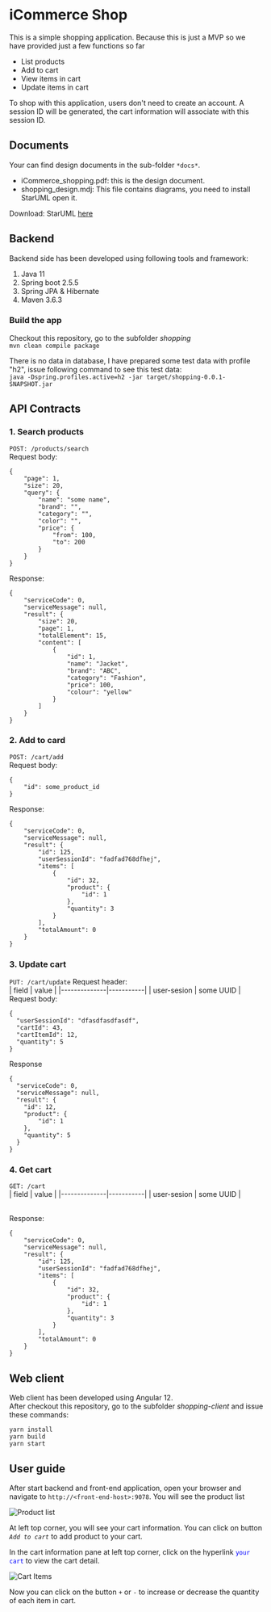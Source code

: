 # iCommerce Shop
This is a simple shopping application. Because this is just a MVP so we have provided just a few functions so far
- List products 
- Add to cart
- View items in cart
- Update items in cart

To shop with this application, users don't need to create an account. A session ID will be generated, the cart information will associate with this session ID.

## Documents
Your can find design documents in the sub-folder ```*docs*```.
- iCommerce_shopping.pdf: this is the design document.
- shopping_design.mdj: This file contains diagrams, you need to install StarUML open it.

Download: StarUML [here](https://staruml.io)

## Backend
Backend side has been developed using following tools and framework:
1. Java 11
2. Spring boot 2.5.5
3. Spring JPA & Hibernate
4. Maven 3.6.3

### Build the app
Checkout this repository, go to the subfolder *shopping* <br/>
```mvn clean compile package```

There is no data in database, I have prepared some test data with profile "h2", issue following command to see this test data: <br/>
```java -Dspring.profiles.active=h2 -jar target/shopping-0.0.1-SNAPSHOT.jar```

## API Contracts
### 1. Search products <br/>
```POST: /products/search``` <br>
Request body:
```
{
	"page": 1,
	"size": 20,
	"query": {
		"name": "some name",
		"brand": "",
		"category": "",
		"color": "",
		"price": {
			"from": 100,
			"to": 200
		}
	}
}
```
Response:
```
{
	"serviceCode": 0,
	"serviceMessage": null,
	"result": {
		"size": 20,
		"page": 1,
		"totalElement": 15,
		"content": [
			{
				"id": 1,
				"name": "Jacket",
				"brand": "ABC",
				"category": "Fashion",
				"price": 100,
				"colour": "yellow"
			}
		]
	}
}
```

### 2. Add to card
```POST: /cart/add```<br/>
Request body:
```
{
	"id": some_product_id
}
```
Response:
```
{
	"serviceCode": 0,
	"serviceMessage": null,
	"result": {
		"id": 125,
		"userSessionId": "fadfad768dfhej",
		"items": [
			{
				"id": 32,
				"product": {
					"id": 1
				},
				"quantity": 3
			}
		],
		"totalAmount": 0
	}
}
```
### 3. Update cart
```PUT: /cart/update```
Request header:  <br/>
| field        | value     |
|--------------|-----------|
| user-sesion  | some UUID |
<br/>
Request body:  <br/>
```
{
  "userSessionId": "dfasdfasdfasdf",
  "cartId": 43,
  "cartItemId": 12,
  "quantity": 5
}
```
Response <br/>
```
{
  "serviceCode": 0,
  "serviceMessage": null,
  "result": {
	"id": 12,
	"product": {
		"id": 1
	},
	"quantity": 5
  }
}
```
### 4. Get cart
```GET: /cart```<br/>
| field        | value     |
|--------------|-----------|
| user-sesion  | some UUID |

<br/>Response: <br/>
```
{
	"serviceCode": 0,
	"serviceMessage": null,
	"result": {
		"id": 125,
		"userSessionId": "fadfad768dfhej",
		"items": [
			{
				"id": 32,
				"product": {
					"id": 1
				},
				"quantity": 3
			}
		],
		"totalAmount": 0
	}
}
```
## Web client
Web client has been developed using Angular 12. <br/>
After checkout this repository, go to the subfolder *shopping-client* and issue these commands:

```yarn install```<br/>
```yarn build```<br/>
```yarn start```<br/>

## User guide
After start backend and front-end application, open your browser and navigate to ```http://<front-end-host>:9078```. You will see the product list

![Product list](https://github.com/daoanhvu/iCommerce/blob/main/docs/ProductList.png?raw=true "Product list")

At left top corner, you will see your cart information. You can click on button *```Add to cart```* to add product to your cart.

In the cart information pane at left top corner, click on the hyperlink <span style="color:blue">```your cart```</span> to view the cart detail.

![Cart Items](https://github.com/daoanhvu/iCommerce/blob/main/docs/CartItemList.png?raw=true "Cart Items")

Now you can click on the button `+` or `-` to increase or decrease the quantity of each item in cart.